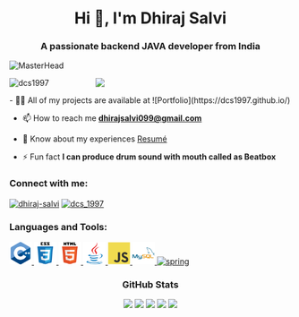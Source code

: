 <h1 align="center">Hi 👋, I'm Dhiraj Salvi</h1>

<h3 align="center">A passionate backend JAVA developer from India</h3>

![MasterHead](https://miro.medium.com/max/1400/1*OxT7UjIwhklKE8d8SFyo7g.gif)

<img src="https://camo.githubusercontent.com/5ddf73ad3a205111cf8c686f687fc216c2946a75005718c8da5b837ad9de78c9/68747470733a2f2f7468756d62732e6766796361742e636f6d2f4576696c4e657874446576696c666973682d736d616c6c2e676966" width="350px" align="right">

<p align="left"> <img src="https://komarev.com/ghpvc/?username=dcs1997&label=Profile%20views&color=0e75b6&style=flat" alt="dcs1997" /> </p>
- 👨‍💻 All of my projects are available at ![Portfolio](https://dcs1997.github.io/)

- 📫 How to reach me **dhirajsalvi099@gmail.com**

- 📄 Know about my experiences [Resumé](https://drive.google.com/file/d/1GgP3iurT80s1oZq88EeYeGyXPJC_n_FU/view?usp=sharing)

- ⚡ Fun fact **I can produce drum sound with mouth called as Beatbox**

<h3 align="left">Connect with me:</h3>
<p align="left">
<a href="https://linkedin.com/in/dhiraj-salvi" target="blank"><img align="center" src="https://raw.githubusercontent.com/rahuldkjain/github-profile-readme-generator/master/src/images/icons/Social/linked-in-alt.svg" alt="dhiraj-salvi" height="30" width="40" /></a>
<a href="https://instagram.com/dcs_1997" target="blank"><img align="center" src="https://raw.githubusercontent.com/rahuldkjain/github-profile-readme-generator/master/src/images/icons/Social/instagram.svg" alt="dcs_1997" height="30" width="40" /></a>
</p>

<h3 align="left">Languages and Tools:</h3>
<p align="left"> <a href="https://www.w3schools.com/cpp/" target="_blank" rel="noreferrer"> <img src="https://raw.githubusercontent.com/devicons/devicon/master/icons/cplusplus/cplusplus-original.svg" alt="cplusplus" width="40" height="40"/> </a> <a href="https://www.w3schools.com/css/" target="_blank" rel="noreferrer"> <img src="https://raw.githubusercontent.com/devicons/devicon/master/icons/css3/css3-original-wordmark.svg" alt="css3" width="40" height="40"/> </a> <a href="https://www.w3.org/html/" target="_blank" rel="noreferrer"> <img src="https://raw.githubusercontent.com/devicons/devicon/master/icons/html5/html5-original-wordmark.svg" alt="html5" width="40" height="40"/> </a> <a href="https://www.java.com" target="_blank" rel="noreferrer"> <img src="https://raw.githubusercontent.com/devicons/devicon/master/icons/java/java-original.svg" alt="java" width="40" height="40"/> </a> <a href="https://developer.mozilla.org/en-US/docs/Web/JavaScript" target="_blank" rel="noreferrer"> <img src="https://raw.githubusercontent.com/devicons/devicon/master/icons/javascript/javascript-original.svg" alt="javascript" width="40" height="40"/> </a> <a href="https://www.mysql.com/" target="_blank" rel="noreferrer"> <img src="https://raw.githubusercontent.com/devicons/devicon/master/icons/mysql/mysql-original-wordmark.svg" alt="mysql" width="40" height="40"/> </a> <a href="https://spring.io/" target="_blank" rel="noreferrer"> <img src="https://www.vectorlogo.zone/logos/springio/springio-icon.svg" alt="spring" width="40" height="40"/> </a> </p>

<h3 align="center">GitHub Stats</h3>

<p align="center">
<img src="http://github-profile-summary-cards.vercel.app/api/cards/profile-details?username=dcs1997&theme=github_dark">
<img src="http://github-profile-summary-cards.vercel.app/api/cards/repos-per-language?username=dcs1997&theme=github_dark">
<img src="http://github-profile-summary-cards.vercel.app/api/cards/most-commit-language?username=dcs1997&theme=github_dark">
<img src="http://github-profile-summary-cards.vercel.app/api/cards/stats?username=dcs1997&theme=github_dark">
<img src="http://github-profile-summary-cards.vercel.app/api/cards/productive-time?username=dcs1997&theme=github_dark&utcOffset=8">
	
</p>
